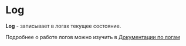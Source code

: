 # Log

**Log** - записывает в логах текущее состояние.

Подробнее о работе логов можно изучить в [Документации по логам](/ext/log/)